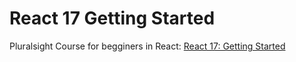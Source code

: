 # React 17 Getting Started
Pluralsight Course for begginers in React: [React 17: Getting Started](https://www.pluralsight.com/courses/react-js-getting-started)
